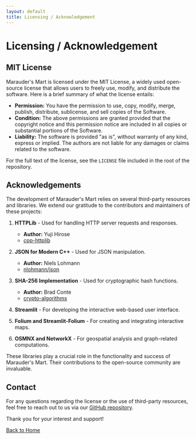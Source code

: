 ```yaml
---
layout: default
title: Licensing / Acknowledgement 
---
```


# Licensing / Acknowledgement

## MIT License

Marauder's Mart is licensed under the MIT License, a widely used open-source license that allows users to freely use, modify, and distribute the software. Here is a brief summary of what the license entails:

- **Permission:** You have the permission to use, copy, modify, merge, publish, distribute, sublicense, and sell copies of the Software.
- **Condition:** The above permissions are granted provided that the copyright notice and this permission notice are included in all copies or substantial portions of the Software.
- **Liability:** The software is provided "as is", without warranty of any kind, express or implied. The authors are not liable for any damages or claims related to the software.

For the full text of the license, see the `LICENSE` file included in the root of the repository.

## Acknowledgements

The development of Marauder's Mart relies on several third-party resources and libraries. We extend our gratitude to the contributors and maintainers of these projects:

1. **HTTPLib** - Used for handling HTTP server requests and responses.
   - **Author:** Yuji Hirose
   - [cpp-httplib](https://github.com/yhirose/cpp-httplib)

2. **JSON for Modern C++** - Used for JSON manipulation.
   - **Author:** Niels Lohmann
   - [nlohmann/json](https://github.com/nlohmann/json)

3. **SHA-256 Implementation** - Used for cryptographic hash functions.
   - **Author:** Brad Conte
   - [crypto-algorithms](https://github.com/B-Con/crypto-algorithms)

4. **Streamlit** - For developing the interactive web-based user interface.

5. **Folium and Streamlit-Folium** - For creating and integrating interactive maps.

6. **OSMNX and NetworkX** - For geospatial analysis and graph-related computations.

These libraries play a crucial role in the functionality and success of Marauder's Mart. Their contributions to the open-source community are invaluable.

## Contact

For any questions regarding the license or the use of third-party resources, feel free to reach out to us via our [GitHub repository](https://github.com/yourusername/ps-1305-marauders-mart).

Thank you for your interest and support!

[Back to Home](index.md)
